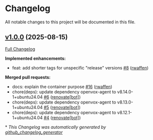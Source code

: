 # Changelog

All notable changes to this project will be documented in this file.

## [v1.0.0](https://github.com/openvoxproject/container-openvoxagent/tree/v1.0.0) (2025-08-15)

[Full Changelog](https://github.com/openvoxproject/container-openvoxagent/compare/52774c9304a436a1e4969f927b0dccdb19f06120...v1.0.0)

**Implemented enhancements:**

- feat: add shorter tags for unspecific "release" versions [\#8](https://github.com/OpenVoxProject/container-openvoxagent/pull/8) ([rwaffen](https://github.com/rwaffen))

**Merged pull requests:**

- docs: explain the container purpose [\#16](https://github.com/OpenVoxProject/container-openvoxagent/pull/16) ([rwaffen](https://github.com/rwaffen))
- chore\(deps\): update dependency openvox-agent to v8.14.0-1+ubuntu24.04 [\#6](https://github.com/OpenVoxProject/container-openvoxagent/pull/6) ([renovate[bot]](https://github.com/apps/renovate))
- chore\(deps\): update dependency openvox-agent to v8.13.0-1+ubuntu24.04 [\#5](https://github.com/OpenVoxProject/container-openvoxagent/pull/5) ([renovate[bot]](https://github.com/apps/renovate))
- chore\(deps\): update dependency openvox-agent to v8.12.1-1+ubuntu24.04 [\#4](https://github.com/OpenVoxProject/container-openvoxagent/pull/4) ([renovate[bot]](https://github.com/apps/renovate))



\* *This Changelog was automatically generated by [github_changelog_generator](https://github.com/github-changelog-generator/github-changelog-generator)*
